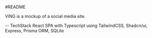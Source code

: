 #README

ViNG is a mockup of a social media site.

-- TechStack
React SPA with Typescript using TailwindCSS, Shadcn/ui, Express, Prisma ORM, SQLite
